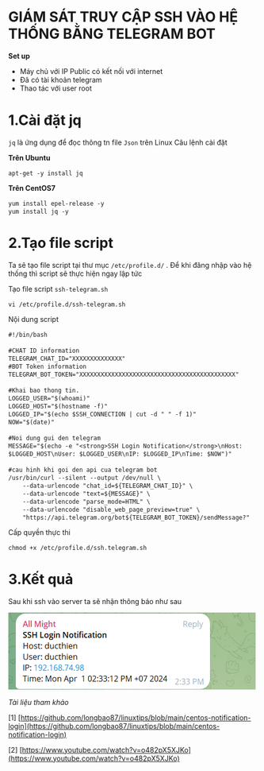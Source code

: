 # GIÁM SÁT TRUY CẬP SSH VÀO HỆ THỐNG BẰNG TELEGRAM BOT

**Set up**

- Máy chủ với IP Public có kết nối với internet
- Đã có tài khoản telegram
- Thao tác với user root

# 1.Cài đặt jq

`jq` là ứng dụng để đọc thông tn file `Json` trên Linux
Câu lệnh cài đặt

**Trên Ubuntu**
```
apt-get -y install jq
```

**Trên CentOS7**
```
yum install epel-release -y
yum install jq -y
```

# 2.Tạo file script

Ta sẽ tạo file script tại thư mục `/etc/profile.d/` . Để khi đăng nhập vào hệ thống thì script sẽ thực hiện ngay lập tức 

Tạo file script `ssh-telegram.sh`

```
vi /etc/profile.d/ssh-telegram.sh
```

Nội dung script

```
#!/bin/bash

#CHAT ID information
TELEGRAM_CHAT_ID="XXXXXXXXXXXXXX"
#BOT Token information
TELEGRAM_BOT_TOKEN="XXXXXXXXXXXXXXXXXXXXXXXXXXXXXXXXXXXXXXXXXXXX"

#Khai bao thong tin.
LOGGED_USER="$(whoami)"
LOGGED_HOST="$(hostname -f)"
LOGGED_IP="$(echo $SSH_CONNECTION | cut -d " " -f 1)"
NOW="$(date)"

#Noi dung gui den telegram
MESSAGE="$(echo -e "<strong>SSH Login Notification</strong>\nHost: $LOGGED_HOST\nUser: $LOGGED_USER\nIP: $LOGGED_IP\nTime: $NOW")"

#cau hinh khi goi den api cua telegram bot
/usr/bin/curl --silent --output /dev/null \
    --data-urlencode "chat_id=${TELEGRAM_CHAT_ID}" \
    --data-urlencode "text=${MESSAGE}" \
    --data-urlencode "parse_mode=HTML" \
    --data-urlencode "disable_web_page_preview=true" \
    "https://api.telegram.org/bot${TELEGRAM_BOT_TOKEN}/sendMessage?"

```
Cấp quyền thực thi 

```
chmod +x /etc/profile.d/ssh.telegram.sh
```
# 3.Kết quả 
Sau khi ssh vào server ta sẽ nhận thông báo như sau 

![alt text](../img/8.png)



*Tài liệu tham khảo* 

[1] [https://github.com/longbao87/linuxtips/blob/main/centos-notification-login](https://github.com/longbao87/linuxtips/blob/main/centos-notification-login)

[2] [https://www.youtube.com/watch?v=o482pX5XJKo](https://www.youtube.com/watch?v=o482pX5XJKo)
